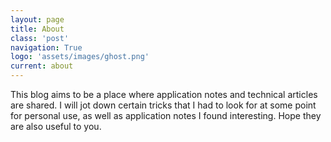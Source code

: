 ```yaml
---
layout: page
title: About
class: 'post'
navigation: True
logo: 'assets/images/ghost.png'
current: about
---
```


This blog aims to be a place where application notes and technical articles are shared. I will jot down certain tricks that I had to look for at some point for personal use, as well as application notes I found interesting. Hope they are also useful to you. 
